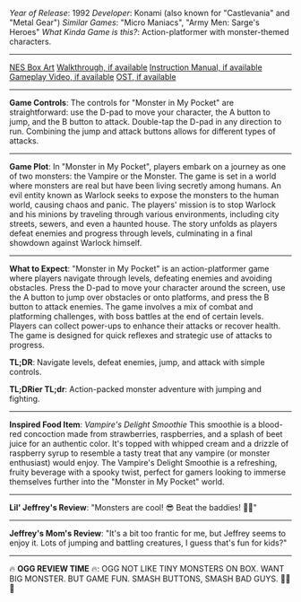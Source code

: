 *Year of Release*: 1992
*Developer*: Konami (also known for "Castlevania" and "Metal Gear")
*Similar Games*: "Micro Maniacs", "Army Men: Sarge's Heroes"
*What Kinda Game is this?*: Action-platformer with monster-themed characters.

---
[NES Box Art](https://www.google.com/search?tbm=isch&q=NES+Box+Art+Monster+in+My+Pocket) 
[Walkthrough, if available](https://www.google.com/search?q=Walkthrough+NES+Monster+in+My+Pocket)
[Instruction Manual, if available](https://www.google.com/search?q=NES+Instruction+Manual+Monster+in+My+Pocket)
[Gameplay Video, if available](https://www.youtube.com/results?search_query=gameplay+NES+Monster+in+My+Pocket) 
[OST, if available](https://www.youtube.com/results?search_query=NES+Monster+in+My+Pocket+OST)

- - -
**Game Controls**:
The controls for "Monster in My Pocket" are straightforward: use the D-pad to move your character, the A button to jump, and the B button to attack. Double-tap the D-pad in any direction to run. Combining the jump and attack buttons allows for different types of attacks.

- - -
**Game Plot**: 
In "Monster in My Pocket", players embark on a journey as one of two monsters: the Vampire or the Monster. The game is set in a world where monsters are real but have been living secretly among humans. An evil entity known as Warlock seeks to expose the monsters to the human world, causing chaos and panic. The players' mission is to stop Warlock and his minions by traveling through various environments, including city streets, sewers, and even a haunted house. The story unfolds as players defeat enemies and progress through levels, culminating in a final showdown against Warlock himself.

- - -
**What to Expect**: 
"Monster in My Pocket" is an action-platformer game where players navigate through levels, defeating enemies and avoiding obstacles. Press the D-pad to move your character around the screen, use the A button to jump over obstacles or onto platforms, and press the B button to attack enemies. The game involves a mix of combat and platforming challenges, with boss battles at the end of certain levels. Players can collect power-ups to enhance their attacks or recover health. The game is designed for quick reflexes and strategic use of attacks to progress.

**TL;DR**: Navigate levels, defeat enemies, jump, and attack with simple controls.

**TL;DRier TL;dr**: Action-packed monster adventure with jumping and fighting.

---
**Inspired Food Item**: *Vampire's Delight Smoothie*
This smoothie is a blood-red concoction made from strawberries, raspberries, and a splash of beet juice for an authentic color. It's topped with whipped cream and a drizzle of raspberry syrup to resemble a tasty treat that any vampire (or monster enthusiast) would enjoy. The Vampire's Delight Smoothie is a refreshing, fruity beverage with a spooky twist, perfect for gamers looking to immerse themselves further into the "Monster in My Pocket" world.

---
**Lil' Jeffrey's Review**: "Monsters are cool! 😎 Beat the baddies! 💪👾"

---
**Jeffrey's Mom's Review**: "It's a bit too frantic for me, but Jeffrey seems to enjoy it. Lots of jumping and battling creatures, I guess that's fun for kids?"

---
🔥 **OGG REVIEW TIME** 🔥: OGG NOT LIKE TINY MONSTERS ON BOX. WANT BIG MONSTER. BUT GAME FUN. SMASH BUTTONS, SMASH BAD GUYS. 🌋👹🔨